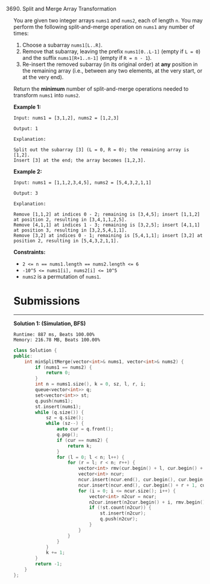3690. Split and Merge Array Transformation

You are given two integer arrays `nums1` and `nums2`, each of length `n`. You may perform the following split-and-merge operation on `nums1` any number of times:

1. Choose a subarray `nums1[L..R]`.
1. Remove that subarray, leaving the prefix `nums1[0..L-1]` (empty if `L = 0`) and the suffix `nums1[R+1..n-1]` (empty if `R = n - 1`).
1. Re-insert the removed subarray (in its original order) at **any** position in the remaining array (i.e., between any two elements, at the very start, or at the very end).

Return the **minimum** number of split-and-merge operations needed to transform `nums1` into `nums2`.

 

**Example 1:**
```
Input: nums1 = [3,1,2], nums2 = [1,2,3]

Output: 1

Explanation:

Split out the subarray [3] (L = 0, R = 0); the remaining array is [1,2].
Insert [3] at the end; the array becomes [1,2,3].
```

**Example 2:**
```
Input: nums1 = [1,1,2,3,4,5], nums2 = [5,4,3,2,1,1]

Output: 3

Explanation:

Remove [1,1,2] at indices 0 - 2; remaining is [3,4,5]; insert [1,1,2] at position 2, resulting in [3,4,1,1,2,5].
Remove [4,1,1] at indices 1 - 3; remaining is [3,2,5]; insert [4,1,1] at position 3, resulting in [3,2,5,4,1,1].
Remove [3,2] at indices 0 - 1; remaining is [5,4,1,1]; insert [3,2] at position 2, resulting in [5,4,3,2,1,1].
```

**Constraints:**

* `2 <= n == nums1.length == nums2.length <= 6`
* `-10^5 <= nums1[i], nums2[i] <= 10^5`
* `nums2` is a permutation of `nums1`.

# Submissions
---
**Solution 1: (Simulation, BFS)**
```
Runtime: 887 ms, Beats 100.00%
Memory: 216.78 MB, Beats 100.00%
```
```c++
class Solution {
public:
    int minSplitMerge(vector<int>& nums1, vector<int>& nums2) {
        if (nums1 == nums2) {
            return 0;
        }
        int n = nums1.size(), k = 0, sz, l, r, i;
        queue<vector<int>> q;
        set<vector<int>> st;
        q.push(nums1);
        st.insert(nums1);
        while (q.size()) {
            sz = q.size();
            while (sz--) {
                auto cur = q.front();
                q.pop();
                if (cur == nums2) {
                    return k;
                }
                for (l = 0; l < n; l++) {
                    for (r = l; r < n; r++) {
                        vector<int> rmv(cur.begin() + l, cur.begin() + r + 1);
                        vector<int> ncur;
                        ncur.insert(ncur.end(), cur.begin(), cur.begin() + l);
                        ncur.insert(ncur.end(), cur.begin() + r + 1, cur.end());
                        for (i = 0; i <= ncur.size(); i++) {
                            vector<int> n2cur = ncur;
                            n2cur.insert(n2cur.begin() + i, rmv.begin(), rmv.end());
                            if (!st.count(n2cur)) {
                                st.insert(n2cur);
                                q.push(n2cur);
                            }
                        }
                    }
                }
            }
            k += 1;
        }
        return -1;
    }
};
```
